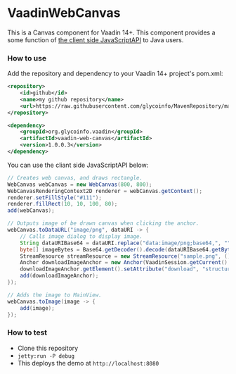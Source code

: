 # VaadinWebCanvas
This is a Canvas component for Vaadin 14+. This component provides a some function of [the client side JavaScriptAPI](https://developer.mozilla.org/en-US/docs/Web/API/Canvas_API) to Java users.

### How to use
Add the repository and dependency to your Vaadin 14+ project's pom.xml:
```xml
<repository>
    <id>github</id>
    <name>my github repository</name>
    <url>https://raw.githubusercontent.com/glycoinfo/MavenRepository/master/</url>
</repository>
```
```xml
<dependency>
    <groupId>org.glycoinfo.vaadin</groupId>
    <artifactId>vaadin-web-canvas</artifactId>
    <version>1.0.0.3</version>
</dependency>
```

You can use the cliant side JavaScriptAPI below:
```java
// Creates web canvas, and draws rectangle.
WebCanvas webCanvas = new WebCanvas(800, 800);
WebCanvasRenderingContext2D renderer = webCanvas.getContext();
renderer.setFillStyle("#111");
renderer.fillRect(10, 10, 100, 80);
add(webCanvas);

// Outputs image of be drawn canvas when clicking the anchor.
webCanvas.toDataURL("image/png", dataURI -> {
    // Calls image dialog to display image.
    String dataURIBase64 = dataURI.replace("data:image/png;base64,", "");
    byte[] imageBytes = Base64.getDecoder().decode(dataURIBase64.getBytes());
    StreamResource streamResource = new StreamResource("sample.png", () -> new ByteArrayInputStream(imageBytes));
    Anchor downloadImageAnchor = new Anchor(VaadinSession.getCurrent().getResourceRegistry().registerResource(streamResource).getResource(), "Download Image");
    downloadImageAnchor.getElement().setAttribute("download", "structures.png");
    add(downloadImageAnchor);
});

// Adds the image to MainView.
webCanvas.toImage(image -> {
    add(image);
});
```

### How to test
* Clone this repository
* `jetty:run -P debug`
* This deploys the demo at `http://localhost:8080`